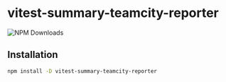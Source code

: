 # vitest-summary-teamcity-reporter

![NPM Downloads](https://img.shields.io/npm/dm/vitest-summary-teamcity-reporter)

## Installation

```bash
npm install -D vitest-summary-teamcity-reporter
```